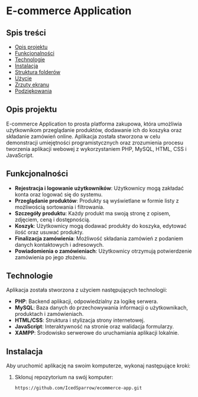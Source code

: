 # E-commerce Application

## Spis treści
- [Opis projektu](#opis-projektu)
- [Funkcjonalności](#funkcjonalności)
- [Technologie](#technologie)
- [Instalacja](#instalacja)
- [Struktura folderów](#struktura-folderów)
- [Użycie](#użycie)
- [Zrzuty ekranu](#zrzuty-ekranu)
- [Podziękowania](#podziękowania)

## Opis projektu
E-commerce Application to prosta platforma zakupowa, która umożliwia użytkownikom przeglądanie produktów, dodawanie ich do koszyka oraz składanie zamówień online. Aplikacja została stworzona w celu demonstracji umiejętności programistycznych oraz zrozumienia procesu tworzenia aplikacji webowej z wykorzystaniem PHP, MySQL, HTML, CSS i JavaScript.

## Funkcjonalności
- **Rejestracja i logowanie użytkowników**: Użytkownicy mogą zakładać konta oraz logować się do systemu.
- **Przeglądanie produktów**: Produkty są wyświetlane w formie listy z możliwością sortowania i filtrowania.
- **Szczegóły produktu**: Każdy produkt ma swoją stronę z opisem, zdjęciem, ceną i dostępnością.
- **Koszyk**: Użytkownicy mogą dodawać produkty do koszyka, edytować ilość oraz usuwać produkty.
- **Finalizacja zamówienia**: Możliwość składania zamówień z podaniem danych kontaktowych i adresowych.
- **Powiadomienia o zamówieniach**: Użytkownicy otrzymują potwierdzenie zamówienia po jego złożeniu.

## Technologie
Aplikacja została stworzona z użyciem następujących technologii:
- **PHP**: Backend aplikacji, odpowiedzialny za logikę serwera.
- **MySQL**: Baza danych do przechowywania informacji o użytkownikach, produktach i zamówieniach.
- **HTML/CSS**: Struktura i stylizacja strony internetowej.
- **JavaScript**: Interaktywność na stronie oraz walidacja formularzy.
- **XAMPP**: Środowisko serwerowe do uruchamiania aplikacji lokalnie.

## Instalacja
Aby uruchomić aplikację na swoim komputerze, wykonaj następujące kroki:
1. Sklonuj repozytorium na swój komputer:
   ```bash
   https://github.com/IcedSparrow/ecommerce-app.git
